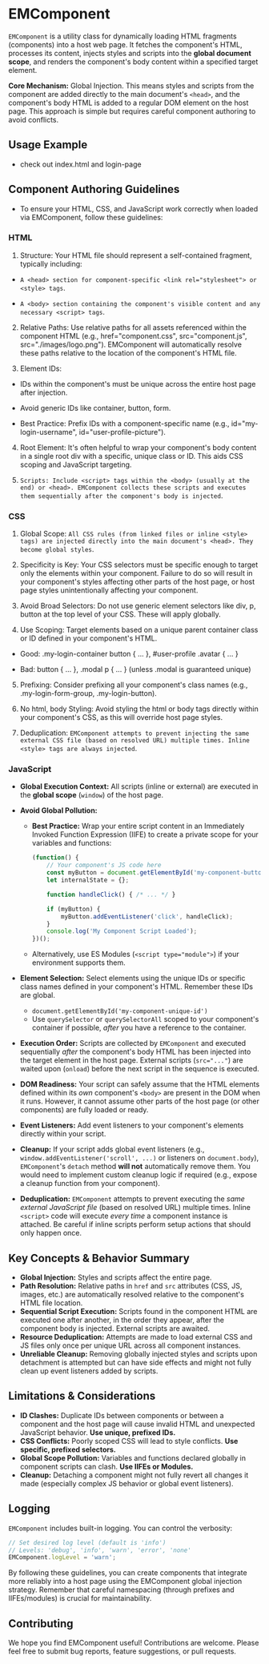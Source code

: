 # EMComponent

`EMComponent` is a utility class for dynamically loading HTML fragments (components) into a host web page. It fetches the component's HTML, processes its content, injects styles and scripts into the **global document scope**, and renders the component's body content within a specified target element.

**Core Mechanism:** Global Injection. This means styles and scripts from the component are added directly to the main document's `<head>`, and the component's body HTML is added to a regular DOM element on the host page. This approach is simple but requires careful component authoring to avoid conflicts.

## Usage Example
- check out index.html and login-page

## Component Authoring Guidelines
- To ensure your HTML, CSS, and JavaScript work correctly when loaded via EMComponent, follow these guidelines:

### HTML 
1. Structure: Your HTML file should represent a self-contained fragment, typically including:

- `A <head> section for component-specific <link rel="stylesheet"> or <style> tags`.

- `A <body> section containing the component's visible content and any necessary <script> tags`.

2. Relative Paths: Use relative paths for all assets referenced within the component HTML (e.g., href="component.css", src="component.js", src="./images/logo.png"). EMComponent will automatically resolve these paths relative to the location of the component's HTML file.

3. Element IDs:

- IDs within the component's <body> must be unique across the entire host page after injection.

- Avoid generic IDs like container, button, form.

- Best Practice: Prefix IDs with a component-specific name (e.g., id="my-login-username", id="user-profile-picture").

4. Root Element: It's often helpful to wrap your component's body content in a single root div with a specific, unique class or ID. This aids CSS scoping and JavaScript targeting.

5. `Scripts: Include <script> tags within the <body> (usually at the end) or <head>. EMComponent collects these scripts and executes them sequentially after the component's body is injected`.

### CSS
1. Global Scope: `All CSS rules (from linked files or inline <style> tags) are injected directly into the main document's <head>. They become global styles`.

2. Specificity is Key: Your CSS selectors must be specific enough to target only the elements within your component. Failure to do so will result in your component's styles affecting other parts of the host page, or host page styles unintentionally affecting your component.

3. Avoid Broad Selectors: Do not use generic element selectors like div, p, button at the top level of your CSS. These will apply globally.

4. Use Scoping: Target elements based on a unique parent container class or ID defined in your component's HTML.

- Good: .my-login-container button { ... }, #user-profile .avatar { ... }

- Bad: button { ... }, .modal p { ... } (unless .modal is guaranteed unique)

5. Prefixing: Consider prefixing all your component's class names (e.g., .my-login-form-group, .my-login-button).

6. No html, body Styling: Avoid styling the html or body tags directly within your component's CSS, as this will override host page styles.

7. Deduplication: `EMComponent attempts to prevent injecting the same external CSS file (based on resolved URL) multiple times. Inline <style> tags are always injected`.

### JavaScript

*   **Global Execution Context:** All scripts (inline or external) are executed in the **global scope** (`window`) of the host page.

*   **Avoid Global Pollution:**
    *   **Best Practice:** Wrap your entire script content in an Immediately Invoked Function Expression (IIFE) to create a private scope for your variables and functions:
        ```javascript
        (function() {
            // Your component's JS code here
            const myButton = document.getElementById('my-component-button');
            let internalState = {};

            function handleClick() { /* ... */ }

            if (myButton) {
                myButton.addEventListener('click', handleClick);
            }
            console.log('My Component Script Loaded');
        })();
        ```
    *   Alternatively, use ES Modules (`<script type="module">`) if your environment supports them.

*   **Element Selection:** Select elements using the unique IDs or specific class names defined in your component's HTML. Remember these IDs are global.
    *   `document.getElementById('my-component-unique-id')`
    *   Use `querySelector` or `querySelectorAll` scoped to your component's container if possible, *after* you have a reference to the container.

*   **Execution Order:** Scripts are collected by `EMComponent` and executed sequentially *after* the component's body HTML has been injected into the target element in the host page. External scripts (`src="..."`) are waited upon (`onload`) before the next script in the sequence is executed.

*   **DOM Readiness:** Your script can safely assume that the HTML elements defined within its *own* component's `<body>` are present in the DOM when it runs. However, it cannot assume other parts of the host page (or other components) are fully loaded or ready.

*   **Event Listeners:** Add event listeners to your component's elements directly within your script.

*   **Cleanup:** If your script adds global event listeners (e.g., `window.addEventListener('scroll', ...)` or listeners on `document.body`), `EMComponent`'s `detach` method **will not** automatically remove them. You would need to implement custom cleanup logic if required (e.g., expose a cleanup function from your component).

*   **Deduplication:** `EMComponent` attempts to prevent executing the *same external JavaScript file* (based on resolved URL) multiple times. Inline `<script>` code will execute *every time* a component instance is attached. Be careful if inline scripts perform setup actions that should only happen once.

## Key Concepts & Behavior Summary

*   **Global Injection:** Styles and scripts affect the entire page.
*   **Path Resolution:** Relative paths in `href` and `src` attributes (CSS, JS, images, etc.) are automatically resolved relative to the component's HTML file location.
*   **Sequential Script Execution:** Scripts found in the component HTML are executed one after another, in the order they appear, after the component body is injected. External scripts are awaited.
*   **Resource Deduplication:** Attempts are made to load external CSS and JS files only once per unique URL across all component instances.
*   **Unreliable Cleanup:** Removing globally injected styles and scripts upon detachment is attempted but can have side effects and might not fully clean up event listeners added by scripts.

## Limitations & Considerations

*   **ID Clashes:** Duplicate IDs between components or between a component and the host page will cause invalid HTML and unexpected JavaScript behavior. **Use unique, prefixed IDs.**
*   **CSS Conflicts:** Poorly scoped CSS will lead to style conflicts. **Use specific, prefixed selectors.**
*   **Global Scope Pollution:** Variables and functions declared globally in component scripts can clash. **Use IIFEs or Modules.**
*   **Cleanup:** Detaching a component might not fully revert all changes it made (especially complex JS behavior or global event listeners).

## Logging

`EMComponent` includes built-in logging. You can control the verbosity:

```javascript
// Set desired log level (default is 'info')
// Levels: 'debug', 'info', 'warn', 'error', 'none'
EMComponent.logLevel = 'warn';
```

By following these guidelines, you can create components that integrate more reliably into a host page using the EMComponent global injection strategy. Remember that careful namespacing (through prefixes and IIFEs/modules) is crucial for maintainability.

## Contributing

We hope you find EMComponent useful! Contributions are welcome. Please feel free to submit bug reports, feature suggestions, or pull requests.